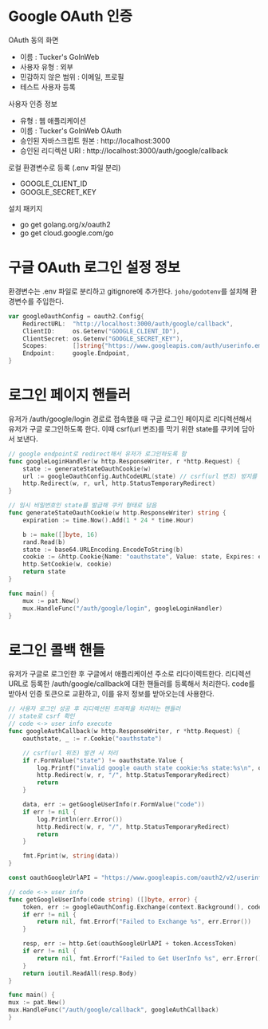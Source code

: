 # Google OAuth 인증

OAuth 동의 화면
- 이름 : Tucker's GoInWeb
- 사용자 유형 : 외부
- 민감하지 않은 범위 : 이메일, 프로필
- 테스트 사용자 등록

사용자 인증 정보
- 유형 : 웹 애플리케이션
- 이름 : Tucker's GoInWeb OAuth
- 승인된 자바스크립트 원본 : http://localhost:3000
- 승인된 리디렉션 URI : http://localhost:3000/auth/google/callback

로컬 환경변수로 등록 (.env 파일 분리)
- GOOGLE_CLIENT_ID
- GOOGLE_SECRET_KEY

설치 패키지
- go get golang.org/x/oauth2
- go get cloud.google.com/go


# 구글 OAuth 로그인 설정 정보
환경변수는 .env 파일로 분리하고 gitignore에 추가한다.
`joho/godotenv`를 설치해 환경변수를 주입한다.

```go
var googleOauthConfig = oauth2.Config{
	RedirectURL:  "http://localhost:3000/auth/google/callback",
	ClientID:     os.Getenv("GOOGLE_CLIENT_ID"),
	ClientSecret: os.Getenv("GOOGLE_SECRET_KEY"),
	Scopes:       []string{"https://www.googleapis.com/auth/userinfo.email"},
	Endpoint:     google.Endpoint,
}
```

# 로그인 페이지 핸들러
유저가 /auth/google/login 경로로 접속했을 때
구글 로그인 페이지로 리디렉션해서 유저가 구글 로그인하도록 한다.
이때 csrf(url 변조)를 막기 위한 state를 쿠키에 담아서 보낸다.
```go
// google endpoint로 redirect해서 유저가 로그인하도록 함
func googleLoginHandler(w http.ResponseWriter, r *http.Request) {
	state := generateStateOauthCookie(w)
	url := googleOauthConfig.AuthCodeURL(state) // csrf(url 변조) 방지를 위한 임시 비밀번호
	http.Redirect(w, r, url, http.StatusTemporaryRedirect)
}

// 임시 비밀번호인 state를 발급해 쿠키 형태로 담음
func generateStateOauthCookie(w http.ResponseWriter) string {
	expiration := time.Now().Add(1 * 24 * time.Hour)

	b := make([]byte, 16)
	rand.Read(b)
	state := base64.URLEncoding.EncodeToString(b)
	cookie := &http.Cookie{Name: "oauthstate", Value: state, Expires: expiration}
	http.SetCookie(w, cookie)
	return state
}

func main() {
    mux := pat.New()
    mux.HandleFunc("/auth/google/login", googleLoginHandler)
}
```

# 로그인 콜백 핸들

유저가 구글로 로그인한 후 구글에서 애플리케이션 주소로 리다이렉트한다.
리디렉션 URL로 등록한 /auth/google/callback에 대한 핸들러를 등록해서 처리한다.
code를 받아서 인증 토큰으로 교환하고, 이를 유저 정보를 받아오는데 사용한다.

```go
// 사용자 로그인 성공 후 리디렉션된 트래픽을 처리하는 핸들러
// state로 csrf 확인
// code <-> user info execute
func googleAuthCallback(w http.ResponseWriter, r *http.Request) {
	oauthstate, _ := r.Cookie("oauthstate")

	// csrf(url 위조) 발견 시 처리
	if r.FormValue("state") != oauthstate.Value {
		log.Printf("invalid google oauth state cookie:%s state:%s\n", oauthstate.Value, r.FormValue("state"))
		http.Redirect(w, r, "/", http.StatusTemporaryRedirect)
		return
	}

	data, err := getGoogleUserInfo(r.FormValue("code"))
	if err != nil {
		log.Println(err.Error())
		http.Redirect(w, r, "/", http.StatusTemporaryRedirect)
		return
	}

	fmt.Fprint(w, string(data))
}

const oauthGoogleUrlAPI = "https://www.googleapis.com/oauth2/v2/userinfo?access_token="

// code <-> user info
func getGoogleUserInfo(code string) ([]byte, error) {
	token, err := googleOauthConfig.Exchange(context.Background(), code) // context : thread safe 공유 저장소
	if err != nil {
		return nil, fmt.Errorf("Failed to Exchange %s", err.Error())
	}

	resp, err := http.Get(oauthGoogleUrlAPI + token.AccessToken)
	if err != nil {
		return nil, fmt.Errorf("Failed to Get UserInfo %s", err.Error())
	}
	return ioutil.ReadAll(resp.Body)
}

func main() {
mux := pat.New()
mux.HandleFunc("/auth/google/callback", googleAuthCallback)
}
```
